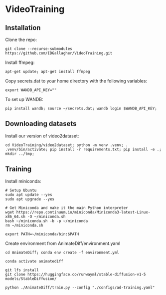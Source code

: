 # VideoTraining

## Installation


Clone the repo:
```
git clone --recurse-submodules https://github.com/IDGallagher/VideoTraining.git
```


Install ffmpeg:
```
apt-get update; apt-get install ffmpeg
```


Copy secrets.dat to your home directory with the following variables:

```
export WANDB_API_KEY=""
```

To set up WANDB:
```
pip install wandb; source ~/secrets.dat; wandb login $WANDB_API_KEY;
```


## Downloading datasets

Install our version of video2dataset:
```
cd VideoTraining/video2dataset; python -m venv .venv; . .venv/bin/activate; pip install -r requirements.txt; pip install -e .; mkdir ../tmp;
```

## Training

Install miniconda:
```
# Setup Ubuntu
sudo apt update --yes
sudo apt upgrade --yes

# Get Miniconda and make it the main Python interpreter
wget https://repo.continuum.io/miniconda/Miniconda3-latest-Linux-x86_64.sh -O ~/miniconda.sh
bash ~/miniconda.sh -b -p ~/miniconda 
rm ~/miniconda.sh

export PATH=~/miniconda/bin:$PATH
```

Create environment from AnimateDiff/environment.yaml
```
cd AnimateDiff; conda env create -f environment.yml
```

```
conda activate animatediff
```
```
git lfs install
git clone https://huggingface.co/runwayml/stable-diffusion-v1-5 models/StableDiffusion/
```
```
python ./AnimateDiff/train.py --config "./configs/ad-training.yaml"
```